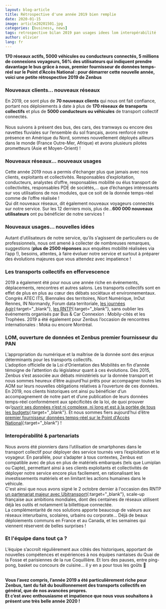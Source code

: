 ```yaml
---
layout: blog-article
title: Rétrospective d'une année 2019 bien remplie
date: 2020-01-15
image: article20201501.jpg
categories: [business, news]
tags: retrospective bilan 2019 pan usages idees lom interopérabilité
author: olivier
lang: fr
---
```


**170 réseaux actifs, 5000 véhicules ou conducteurs connectés, 5 millions de connexions voyageurs, 56% des utilisateurs qui indiquent prendre davantage le bus grâce à nous, premier fournisseur de données temps-réel sur le Point d’Accès National&nbsp;:&nbsp;pour démarrer cette nouvelle année, voici une petite rétrospective 2019 de Zenbus**

### Nouveaux clients... nouveaux réseaux
En 2019, ce sont plus de **70 nouveaux clients** qui nous ont fait confiance, portant nos déploiements à date à plus de **170 réseaux de transports collectifs** et plus de **5000 conducteurs ou véhicules** de transport collectif connectés.<br>
<br>
Nous suivons à présent des bus, des cars, des tramways ou encore des navettes fluviales sur l’ensemble du sol français, avons renforcé notre présence en Amérique du Nord, sommes nouvellement déployés ailleurs dans le monde (France Outre-Mer, Afrique) et avons plusieurs pilotes prometteurs (Asie et Moyen-Orient)&nbsp;!


### Nouveaux réseaux... nouveaux usages
Cette année 2019 nous a permis d’échanger plus que jamais avec nos clients, exploitants et collectivités. Responsables d’exploitation, conducteurs, analystes d’offre, responsables mobilité ou élus transport de collectivités, responsables PDE de sociétés,... que d’échanges intéressants sur vos utilisations de nos modules, que ce soit de la donnée temps-réel comme de l’offre réalisée&nbsp;!<br>
Qui dit nouveaux réseaux, dit également nouveaux voyageurs connectés sur notre service. Sur les 12 derniers mois, plus de...**600 000 nouveaux utilisateurs** ont pu bénéficier de notre services&nbsp;! 


### Nouveaux usages... nouvelles idées
Autant d’utilisateurs de notre service, qu’ils s’agissent de particuliers ou de professionnels, nous ont amené à collecter de nombreuses remarques, suggestions (**plus de 2500 réponses** aux enquêtes mobilité réalisées via l’app&nbsp;!), besoins, attentes, à faire évoluer notre service et surtout à préparer des évolutions majeures que vous attendez avec impatience&nbsp;!


### Les transports collectifs en effervescence
2019 a également été pour nous une année riche en événements, déplacements, rencontres et autres salons. Les transports collectifs sont en effet de plus en plus au cœur des débats sociétaux et environnementaux. Congrès ATEC ITS, Biennales des territoires, Niort Numérique, InOut Rennes, IN Normandy, Forum data territoriale, [les journées Agir](https://www.journees-agir.org/){:target="_blank"}, [les RNTP](http://www.rencontres-transport-public.fr/){:target="_blank"}, sans oublier les événements organisés par Bus & Car Connexion&nbsp;:&nbsp;Mobily-cités et les Trophées. 2019 a été également pour Zenbus l’occasion de rencontres internationales&nbsp;:&nbsp;Moka ou encore Montréal.

### LOM, ouverture de données et Zenbus premier fournisseur du PAN
L’appropriation du numérique et la maîtrise de la donnée sont des enjeux déterminants  pour les transports collectifs. <br>
L’adoption officielle de la Loi d’Orientation des Mobilités en fin d’année témoigne de l’attention du législateur quant à ces évolutions. Dès 2015, Zenbus s’est associée aux débats ministériels sur la donnée transport et nous sommes heureux d’être aujourd’hui prêts pour accompagner toutes les AOM sur leurs nouvelles obligations relatives à l’ouverture de ces données.<br>
En 2019, nos clients historiques ont ainsi pu bénéficier d’un accompagnement de notre part et d’une publication de leurs données temps-réel conformément aux spécificités de la loi, de quoi prouver qu’[ouvrir ses données n’est ni complexe, ni long et est à la portée de tous les budgets](https://zenbus.fr/LOM.pdf){:target="_blank"}. Et nous sommes fiers aujourd’hui d’être [premier fournisseur données temps-réel sur le Point d'Accès National](https://transport.data.gouv.fr/datasets?_utf8=%E2%9C%93&q=gtfs-rt){:target="_blank"}&nbsp;!


### Interopérabilité & partenariats
Nous avons été pionniers dans l’utilisation de smartphones dans le transport collectif pour déployer des service tournés vers l’exploitation et le voyageur. En parallèle, pour s’adapter à tous contextes, Zenbus est compatible avec de plus en plus de matériels embarqués (tels que Lumiplan ou Capte), permettant ainsi à ses clients exploitants et collectivités de déployer notre service encore plus facilement, en rationalisant les investissements matériels et en limitant les actions humaines dans le véhicule.<br>
C'est ainsi que nous avons signé le 2 octobre dernier à l'occasion des RNTP [un partenariat majeur avec Ubitransport](https://zenbus.fr/files/UbiTransport_Zenbus_se_rapprochent.pdf){:target="_blank"}, scale-up française aux ambitions mondiales, dont des centaines de réseaux utilisent déjà les outils et notamment la billettique connectée.<br>
La complémentarité de nos solutions apporte beaucoup de valeurs aux réseaux interurbains, scolaires, urbains ou corporate... Déjà de beaux déploiements communs en France et au Canada, et les semaines qui viennent réservent de belles surprises&nbsp;!


### Et l'équipe dans tout ça&nbsp;?
L’équipe s’accroît régulièrement aux côtés des historiques, apportant de nouvelles compétences et expériences à nos équipes nantaises du Quai de la Fosse et parisiennes de la rue Coquillière. Et lors des pauses, entre ping-pong, basket ou concours de cuisine... il y en a pour tous les goûts&nbsp;🙂<br><br>

**Vous l’avez compris, l’année 2019 a été particulièrement riche pour Zenbus, tant du fait du bouillonnement des transports collectifs en général, que de nos avancées propres.** <br>
**Et c’est avec enthousiasme et impatience que nous vous souhaitons à présent une très belle année 2020&nbsp;!**